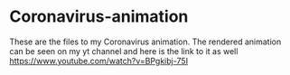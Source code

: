 # Coronavirus-animation
These are the files to my Coronavirus animation. The rendered animation can be seen on my yt channel and here is the link to it as well
https://www.youtube.com/watch?v=BPgkibj-75I
